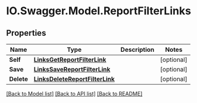 # IO.Swagger.Model.ReportFilterLinks
## Properties

Name | Type | Description | Notes
------------ | ------------- | ------------- | -------------
**Self** | [**LinksGetReportFilterLink**](LinksGetReportFilterLink.md) |  | [optional] 
**Save** | [**LinksSaveReportFilterLink**](LinksSaveReportFilterLink.md) |  | [optional] 
**Delete** | [**LinksDeleteReportFilterLink**](LinksDeleteReportFilterLink.md) |  | [optional] 

[[Back to Model list]](../README.md#documentation-for-models) [[Back to API list]](../README.md#documentation-for-api-endpoints) [[Back to README]](../README.md)

